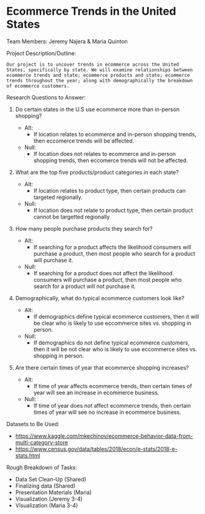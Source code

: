 # Ecommerce Trends in the United States
Team Members: Jeremy Najera & Maria Quinton

Project Description/Outline:

    Our project is to uncover trends in ecommerce across the United States, specifically by state. We will examine relationships between ecommerce trends and state; ecommerce products and state; ecommerce trends throughout the year; along with demographically the breakdown of ecommerce customers. 

Research Questions to Answer:

1. Do certain states in the U.S use ecommerce more than in-person shopping?
    * Alt:
        * If location relates to ecommerce and in-person shopping trends, then eccomerce trends will be affected.
    * Null:
        * If location does not relates to ecommerce and in-person shopping trends, then eccomerce trends will not be affected.

2. What are the top five products/product categories in each state?
    * Alt: 
        * If location relates to product type, then certain products can targeted regionally.
    * Null: 
        * If location does not relate to product type, then certain product cannot be targetted regionally
3. How many people purchase products they search for?
    * Alt:
        * If searching for a product affects the likelihood consumers will purchase a product, then most people who search for a product will purchase it.
    * Null:
        * If searching for a product does not affect the likelihood consumers will purchase a product, then most people who search for a product will not purchase it.
4. Demographically, what do typical ecommerce customers look like?
    * Alt:
        * If demographics define typical ecommerce customers, then it will be clear who is likely to use eccommerce sites vs. shopping in person.
    * Null:
        * If demographics do not define typical ecommerce customers, then it will be not clear who is likely to use eccommerce sites vs. shopping in person.
5. Are there certain times of year that ecommerce shopping increases?
    * Alt:
        * If time of year affects ecommerce trends, then certain times of year will see an increase in ecommerce business.
    * Null:
        * If time of year does not affect ecommerce trends, then certain times of year will see no increase in ecommerce business.

Datasets to Be Used:

- https://www.kaggle.com/mkechinov/ecommerce-behavior-data-from-multi-category-store
- https://www.census.gov/data/tables/2018/econ/e-stats/2018-e-stats.html

Rough Breakdown of Tasks:

- Data Set Clean-Up (Shared)
- Finalizing data (Shared)
- Presentation Materials (Maria)
- Visualization (Jeremy 3-4)
- Visualization (Maria 3-4)

